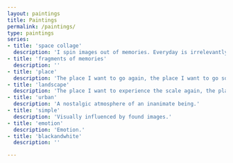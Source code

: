 ```yaml
---
layout: paintings
title: Paintings
permalink: /paintings/
type: paintings
series:
- title: 'space collage'
  description: 'I spin images out of memories. Everyday is irrelevantly and relevantly knitted by fragments of events, thoughts, visual memories.  Memories come and go, arise and disappear.'
- title: 'fragments of memories'
  description: '' 
- title: 'place'
  description: 'The place I want to go again, the place I want to go someday.'
- title: 'landscape'
  description: 'The place I want to experience the scale again, the place I want to go someday to feel the scale.'
- title: 'urban'
  description: 'A nostalgic atmosphere of an inanimate being.'
- title: 'simple'
  description: 'Visually influenced by found images.'
- title: 'emotion'
  description: 'Emotion.' 
- title: 'blackandwhite'
  description: '' 

---
```







